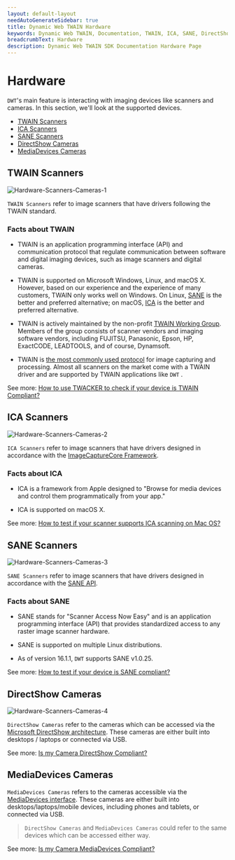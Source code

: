 ```yaml
---
layout: default-layout
needAutoGenerateSidebar: true
title: Dynamic Web TWAIN Hardware
keywords: Dynamic Web TWAIN, Documentation, TWAIN, ICA, SANE, DirectShow, Webcam, MediaDevices Hardware
breadcrumbText: Hardware
description: Dynamic Web TWAIN SDK Documentation Hardware Page
---
```


# Hardware

`DWT`'s main feature is interacting with imaging devices like scanners and cameras. In this section, we'll look at the supported devices.

- [TWAIN Scanners](#twain-scanners)
- [ICA Scanners](#ica-scanners)
- [SANE Scanners](#sane-scanners)
- [DirectShow Cameras](#directshow-cameras)
- [MediaDevices Cameras](#mediadevices-cameras)

## TWAIN Scanners

![Hardware-Scanners-Cameras-1]({{site.assets}}imgs/Hardware-Scanners-Cameras-1.png)

`TWAIN Scanners` refer to image scanners that have drivers following the TWAIN standard.

### Facts about TWAIN

* TWAIN is an application programming interface (API) and communication protocol that regulate communication between software and digital imaging devices, such as image scanners and digital cameras. 

* TWAIN is supported on Microsoft Windows, Linux, and macOS X. However, based on our experience and the experience of many customers, TWAIN only works well on Windows. On Linux, [SANE](#sane-scanners) is the better and preferred alternative; on macOS, [ICA](#ica-scanners) is the better and preferred alternative.

* TWAIN is actively maintained by the non-profit [TWAIN Working Group](https://www.twain.org/). Members of the group consists of scanner vendors and imaging software vendors, including FUJITSU, Panasonic, Epson, HP, ExactCODE, LEADTOOLS, and of course, Dynamsoft.

* TWAIN is [the most commonly used protocol](https://www.twain.org/why-twain/) for image capturing and processing. Almost all scanners on the market come with a TWAIN driver and are supported by TWAIN applications like `DWT` .

See more: [How to use TWACKER to check if your device is TWAIN Compliant?]({{site.indepth}}imgs/faqs/troubleshooting/How-to-use-TWACKER-to-check-if-your-device-is-TWAIN-Compliant.html)

## ICA Scanners

![Hardware-Scanners-Cameras-2]({{site.assets}}imgs/Hardware-Scanners-Cameras-2.png)

`ICA Scanners` refer to image scanners that have drivers designed in accordance with the [ImageCaptureCore Framework](https://developer.apple.com/documentation/imagecapturecore).

### Facts about ICA

* ICA is a framework from Apple designed to "Browse for media devices and control them programmatically from your app."

* ICA is supported on macOS X.

See more: [How to test if your scanner supports ICA scanning on Mac OS?]({{site.indepth}}imgs/faqs/troubleshooting/How-to-test-if-your-scanner-supports-ICA-scanning-on-Mac-OS.html)

## SANE Scanners

![Hardware-Scanners-Cameras-3]({{site.assets}}imgs/Hardware-Scanners-Cameras-3.png)

`SANE Scanners` refer to image scanners that have drivers designed in accordance with the [SANE API](http://www.sane-project.org/).

### Facts about SANE

* SANE stands for "Scanner Access Now Easy" and is an application programming interface (API) that provides standardized access to any raster image scanner hardware.

* SANE is supported on multiple Linux distributions.

* As of version 16.1.1, `DWT` supports SANE v1.0.25.

See more: [How to test if your device is SANE compliant?]({{site.indepth}}imgs/faqs/troubleshooting/How-to-test-if-your-device-is-SANE-compliant.html)

## DirectShow Cameras

![Hardware-Scanners-Cameras-4]({{site.assets}}imgs/Hardware-Scanners-Cameras-4.png)

`DirectShow Cameras` refer to the cameras which can be accessed via the [Microsoft DirectShow architecture](https://docs.microsoft.com/en-us/windows/win32/directshow/introduction-to-directshow). These cameras are either built into desktops / laptops or connected via USB.

See more: [Is my Camera DirectShow Compliant?]({{site.indepth}}imgs/faqs/troubleshooting/How-to-test-if-your-camera-is-DirectShow-compliant.html)

## MediaDevices Cameras

`MediaDevices Cameras` refers to the cameras accessible via the [MediaDevices interface](https://developer.mozilla.org/en-US/docs/Web/API/MediaDevices). These cameras are either built into desktops/laptops/mobile devices, including phones and tablets, or connected via USB.

> `DirectShow Cameras` and `MediaDevices Cameras` could refer to the same devices which can be accessed either way.

See more: [Is my Camera MediaDevices Compliant?]({{site.indepth}}imgs/faqs/troubleshooting/How-to-test-if-your-camera-is-MediaDevices-compliant.html)
